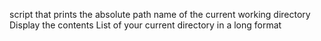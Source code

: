 script that prints the absolute path name of the current working directory
Display the contents List of your current directory in a long format
